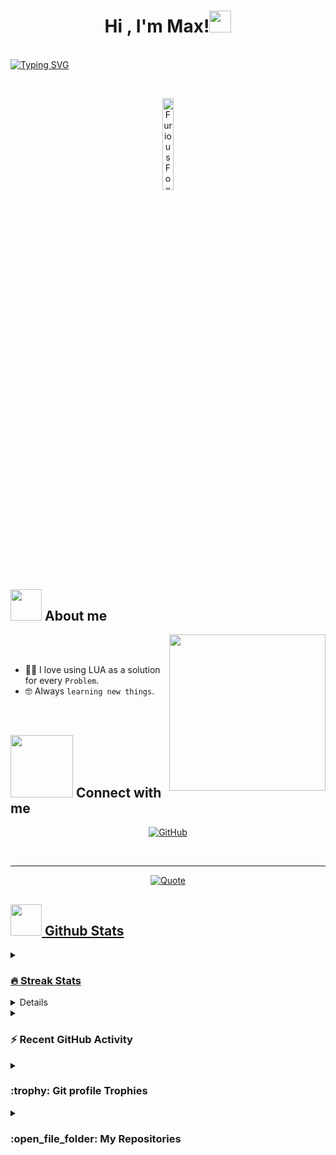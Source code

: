 <h1 align="center">Hi , I'm Max!<img src="https://media.giphy.com/media/hvRJCLFzcasrR4ia7z/giphy.gif" width="35"></h1>
<p align="center">

<br/><a href="https://github.com/MaxWaterhouse"><img src="https://readme-typing-svg.demolab.com?font=Fira+Code&weight=100&pause=1000&color=15F7E6&background=FF000000&width=435&lines=+%7C+Learning+Python;Wanting+To+Learn+JavaScript" alt="Typing SVG" /></a>

<br>

<p align="center"> 
	<img src="https://komarev.com/ghpvc/?username=FuriousFoxGG&label=Profile%20views&color=555555&labelColor=000000&style=for-the-badge" alt="FuriousFoxGG" width=19.40%/>

</p>

	
## <picture><img src = "https://github.com/7oSkaaa/7oSkaaa/blob/main/Images/about_me.gif?raw=true" width = 50px></picture> About me

<picture> <img align="right" src="https://github.com/7oSkaaa/7oSkaaa/blob/main/Images/Right_Side.gif?raw=true" width = 250px></picture>

<br><br>

- :technologist: I love using LUA as a solution for every `Problem`.
- :nerd_face: Always `learning new things`.
<br>

## <picture> <img src="https://github.com/7oSkaaa/7oSkaaa/blob/main/Images/Connect-with-me.gif?raw=true" width="100px"> </picture> Connect with me
<p align="center">
	<a href="https://github.com/FuriousFoxGG"><img src="https://img.shields.io/badge/github-%23181717.svg?style=plastic&logo=github&logoColor=white" alt="GitHub"/></a>
</p>

<br> 

---

<p align = "center">
	<a href="https://github.com/FuriousFoxGG/FuriousFoxGG"> <img alt = "Quote" src="https://quotes-github-readme.vercel.app/api?type=horizontal&theme=tokyonight&animation=grow_out_in&quoteCategory=programming">
</p>

## <picture> <img src = "https://github.com/7oSkaaa/7oSkaaa/blob/main/Images/Statistics.gif?raw=true" width = 50px>  </picture> Github Stats

<details><summary><h3> 🔥 Streak Stats</h3></summary>

----	

<p align="center"><img src="https://github-readme-streak-stats.herokuapp.com/?user=FuriousFoxGG&theme=tokyonight_duo" alt="FuriousFoxGG" /></p>

</details>
  
<details><summary><h3>💻 GitHub Profile Stats</h3></summary>

----
	
<p align="center">
    <a href="https://github.com/FuriousFoxGG/FuriousFoxGG">
	    <img alt="FuriousFoxGG's Github Stats" src="https://github-readme-stats.vercel.app/api?username=FuriousFoxGG&show_icons=true&count_private=true&locale=en&theme=tokyonight&layout=compact" height="230px"/></a>
	  <img src="https://github-readme-stats.vercel.app/api/top-langs?username=FuriousFoxGG&langs_count=10&show_icons=true&locale=en&theme=tokyonight" alt="FuriousFoxGG" height="230px"/>
<br/>

  <b>Note:</b> Top languages is only a metric of the languages my public code consists of and doesn't reflect experience or skill level.
  </p>
</details>

<details><summary><h3>⚡ Recent GitHub Activity</h3></summary>

----
	
[![FuriousFoxGG's github activity graph](https://github-readme-activity-graph.cyclic.app/graph?username=FuriousFoxGG&theme=github)](https://github.com/7oSkaaa/github-readme-activity-graph)

 
</details>

<details><summary> <h3> :trophy: Git profile Trophies </h3></summary>

----
	
<p align="center"> <a href="https://github.com/FuriousFoxGG/FuriousFoxGG"><img src="https://github-profile-trophy.vercel.app/?username=FuriousFoxGG&layout=compact&theme=tokyonight&column=4&margin-w=15&margin-h=15" alt="FuriousFoxGG" /></a> </p>

[![@FuriousFoxGG's Holopin board](https://holopin.io/api/user/board?user=FuriousFoxGG)](https://holopin.io/@FuriousFoxGG)
	
</details>
	
<details><summary><h3> :open_file_folder: My Repositories </h3></summary>

----
	
<div>
  <p align="center">
	<a href="https://github.com/FuriousFoxGG/M-AOP">
      		<img src="https://github-readme-stats.vercel.app/api/pin/?username=FuriousFoxGG&repo=M-AOP&theme=tokyonight" alt="GitHub Stats" />
    	</a>
	<a href="https://github.com/FuriousFoxGG/M-Teleport">
      		<img src="https://github-readme-stats.vercel.app/api/pin/?username=FuriousFoxGG&repo=M-Teleport&theme=tokyonight" alt="GitHub Stats" />
  </p>
</div>
</details>
